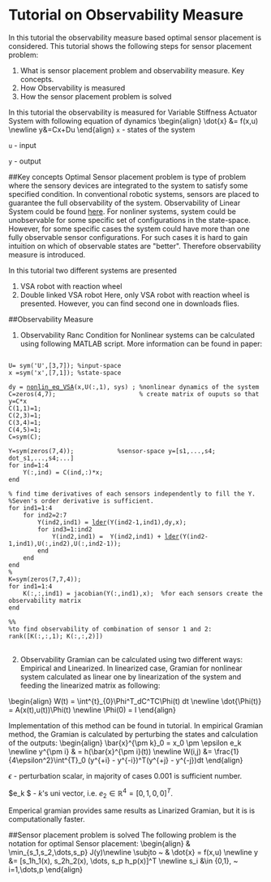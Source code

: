 <link rel="stylesheet" href="/observability_measure.github.io/default.css">
<script src="/observability_measure.github.io/highlight.pack.js"></script>
<script>hljs.initHighlightingOnLoad();</script>

<script type="text/x-mathjax-config">
MathJax.Hub.Config({
  tex2jax: {inlineMath: [['$','$'], ['\\(','\\)']]}
});
</script>
<script type="text/javascript" async
  src="https://cdnjs.cloudflare.com/ajax/libs/mathjax/2.7.2/MathJax.js?config=TeX-MML-AM_CHTML">
</script>



# Tutorial on Observability Measure
In this tutorial the observability measure based optimal sensor placement is considered. This tutorial shows the following steps for sensor placement problem:
1. What is sensor placement problem and observability measure. Key concepts.
2. How Observability is measured
3. How the sensor placement problem is solved

In this tutorial the observability is measured for Variable Stiffness Actuator System with following equation of dynamics
\begin{align}
\dot{x} &= f(x,u) \newline
y&=Cx+Du
\end{align}
`x` - states of the system

`u` - input

`y` - output

##Key concepts
Optimal Sensor placement problem is type of problem where the sensory devices are integrated to the system to satisfy some specified condition. In conventional robotic systems, sensors are placed to guarantee the full observability of the system. Observability of Linear System could be found [here](https://en.wikipedia.org/wiki/Observability). For nonliner systems, system could be unobservable for some specific set of configurations in the state-space. However, for some specific cases the system could have more than one fully observable sensor configurations. For such cases it is hard to gain intuition on which of observable states are "better". Therefore observability measure is introduced.

In this tutorial two different systems are presented
  1. VSA robot with reaction wheel
  2. Double linked VSA robot
Here, only VSA robot with reaction wheel is presented. However, you can find second one in downloads flies.

##Observability Measure
1) Observability Ranc Condition for Nonlinear systems can be calculated using following MATLAB script. More information can be found in paper:
<pre>
<code class="matlab">
U= sym('U',[3,7]); %input-space
x =sym('x',[7,1]); %state-space

dy = <a href="https://github.com/ARMSLab/observability_measure.github.io/blob/master/Observability/VSAwrw/nonlin_eq_VSA.m">nonlin_eq_VSA</a>(x,U(:,1), sys) ; %nonlinear dynamics of the system     
C=zeros(4,7);                       % create matrix of ouputs so that y=C*x
C(1,1)=1;
C(2,3)=1;
C(3,4)=1;
C(4,5)=1;
C=sym(C);

Y=sym(zeros(7,4));            %sensor-space y=[s1,...,s4; dot_s1,...,s4;...]
for ind=1:4
    Y(:,ind) = C(ind,:)*x;
end

% find time derivatives of each sensors independently to fill the Y.
%Seven's order derivative is sufficient.
for ind1=1:4
    for ind2=2:7
        Y(ind2,ind1) = <a href="https://github.com/ARMSLab/observability_measure.github.io/blob/master/Observability/VSAwrw/lder.m">lder</a>(Y(ind2-1,ind1),dy,x);
        for ind3=1:ind2
            Y(ind2,ind1) =  Y(ind2,ind1) + <a href="https://github.com/ARMSLab/observability_measure.github.io/blob/master/Observability/VSAwrw/lder.m">lder</a>(Y(ind2-1,ind1),U(:,ind2),U(:,ind2-1));
        end
    end
end
% 
K=sym(zeros(7,7,4)); 
for ind1=1:4
    K(:,:,ind1) = jacobian(Y(:,ind1),x);  %for each sensors create the observability matrix
end

%%
%to find observability of combination of sensor 1 and 2:
rank([K(:,:,1); K(:,:,2)])
</code>
</pre>

2) Observability Gramian can be calculated using two different ways: Empirical and Linearized. 
In linearized case, Gramian for nonlinear system calculated as linear one by linearization of the system and feeding the linearized matrix as following:

\begin{align}
        W(t) = \int^{t}_{0}\Phi^T_dC^TC\Phi(t) dt \newline
        \dot{\Phi(t)} = A(x(t),u(t))\Phi(t) \newline
        \Phi(0) = I
\end{align}

Implementation of this method can be found in tutorial. 
In empirical Gramian method, the Gramian is calculated by perturbing the states and calculation of the outputs:
\begin{align}
\bar{x}^{\pm k}_0 = x_0 \pm \epsilon e_k  \newline
y^{\pm i} & = h(\bar{x}^{\pm i}(t)) \newline
W(i,j) &= \frac{1}{4\epsilon^2}\int^{T}_0 (y^{+i} - y^{-i})^T(y^{+j} - y^{-j})dt
\end{align}

$\epsilon$ - perturbation scalar, in majority of cases 0.001 is sufficient number.

$e_k $ - $k$'s uni vector, i.e. $e_2 \in \mathbb{R}^4 = [0 ,1 ,0 ,0]^T$.

Emperical gramian provides same results as Linarized Gramian, but it is is computationally faster. 

##Sensor placement problem is solved
The following problem is the notation for optimal Sensor placement:
    \begin{align}
            & \min_{s_1,s_2,\dots,s_p} J(y)\newline
            \subjto ~
            & \dot{x} = f(x,u) \newline
            y &= [s_1h_1(x), s_2h_2(x), \dots, s_p h_p(x)]^T \newline
            s_i &\in \{0,1\}, ~ i=1,\dots,p
    \end{align}
